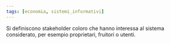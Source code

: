 ```yaml
---
tags: [economia, sistemi_informativi]
---
```

Si definiscono stakeholder coloro che hanno interessa al sistema considerato, per esempio proprietari, fruitori o utenti.

